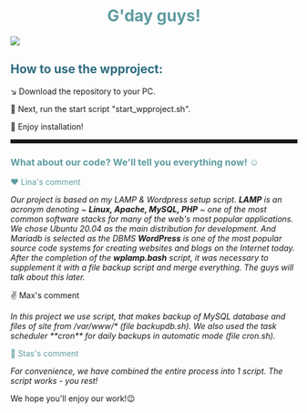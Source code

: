 <h1 style="color: #5e9ca0;" align=center>G'day guys!</h1>
<img src="https://user-images.githubusercontent.com/101510056/179406119-32c01441-57c0-43b2-aa69-1284dc3f8c63.png">
<h2 style="color: #2e6c80;">How to use the wpproject:</h2>
<p> ↘ Download the repository to your PC. </p>
<p>  🚀 Next, run the start script "start_wpproject.sh". </p>
<p> 🚬 Enjoy installation!</p>
<hr style="border-style: dashed;">
<h3 style="color: #5e9ca0;">What about our code? We'll tell you everything now! ☺</h3>
<p style="color: #5e9ca0;"> ❤ Lina's comment </p>
<i>Our project is based on my LAMP & Wordpress setup script. </i>
<i><b>LAMP</b> is an acronym denoting ~ <b>Linux, Apache, MySQL, PHP</b> ~ one of the most common software stacks for many of the web's most popular applications. </i>  
<i>We chose Ubuntu 20.04 as the main distribution for development. And Mariadb is selected as the DBMS</i>
<i><b>WordPress</b> is one of the most popular source code systems for creating websites and blogs on the Internet today.</i>
<i>After the completion of the <b>wplamp.bash</b> script, it was necessary to supplement it with a file backup script and merge everything. The guys will talk about this later. </i>
<p></p>
<p> ✌ Max's comment </p>
<i>In this project we use script, that makes backup of MySQL database and files of site from /var/www/* (file backupdb.sh).
We also used the task scheduler **cron** for daily backups in automatic mode (file cron.sh).</i>
<p></p>
<p style="color: #5e9ca0;"> 🥔 Stas's comment </p>
<i>For convenience, we have combined the entire process into 1 script. The script works - you rest!</i>
<p></p>
<p>We hope you'll enjoy our work!😉</p>
